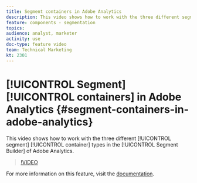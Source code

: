 ```yaml
---
title: Segment containers in Adobe Analytics
description: This video shows how to work with the three different segment container types in the Segment Builder of Adobe Analytics.
feature: components - segmentation
topics: 
audience: analyst, marketer
activity: use
doc-type: feature video
team: Technical Marketing
kt: 2301
---
```


# [!UICONTROL Segment] [!UICONTROL containers] in Adobe Analytics {#segment-containers-in-adobe-analytics}

This video shows how to work with the three different [!UICONTROL segment] [!UICONTROL container] types in the [!UICONTROL Segment Builder] of Adobe Analytics.

>[!VIDEO](https://video.tv.adobe.com/v/25401/?quality=12)

For more information on this feature, visit the [documentation](https://marketing.adobe.com/resources/help/en_US/analytics/segment/index.html?f=seg_build_ui).
